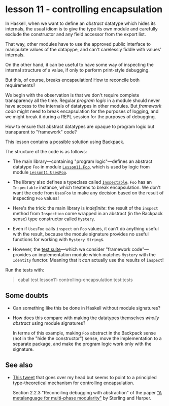 # lesson 11 - controlling encapsulation

In Haskell, when we want to define an *abstract* datatype which hides its
internals, the usual idiom is to give the type its own module and carefully
exclude the constructor and any field accessor from the export list.

That way, other modules have to use the approved public interface to manipulate
values of the datapype, and can't carelessly fiddle with values' internals.

On the other hand, it can be useful to have some way of inspecting the internal
structure of a value, if only to perform print-style debugging.

But this, of course, breaks encapsulation! How to reconcile both requirements?

We begin with the observation is that we don't require complete transparency
all the time. Regular *program logic* in a module should never have access to
the internals of datatypes in other modules. But *framework code* might need to
break encapsulation for the purposes of logging, and we might break it during a
REPL session for the purposes of debugging.

How to ensure that abstract datatypes are opaque to program logic but
transparent to "framework" code?

This lesson contains a possible solution using Backpack.

The structure of the code is as follows:

- The main library—containing "program logic"—defines an abstract datatype
  `Foo` in module [`Lesson11.Foo`](./lib/Lesson11/Foo.hs), which is used by logic from module
  [`Lesson11.UsesFoo`](./lib/Lesson11/UsesFoo.hs).

- The library also defines a typeclass called [`Inspectable`](./lib/Lesson11/Inspectable.hs). `Foo` has an
  `Inspectable` instance, which treatens to
  break encapsulation. We don't want the code from `UsesFoo` to make any
  decision based on the result of inspecting `Foo` values!

- Here's the trick: the main library is *indefinite*: the result of the `inspect`
  method from `Inspection` come wrapped in an abstract (in the Backpack sense)
  type constructor called [`Mystery`](./lib/Lesson11/Mystery.hsig). 

- Even if `UsesFoo` calls `inspect` on `Foo` values, it can't do anything
  useful with the result, because the module signature provides no useful
  functions for working with `Mystery String`s.

- However, the [test suite](./lib/test/tests.hs)—which we consider "framework
  code"—provides an implementation module which matches `Mystery` with the
  `Identity` functor.  Meaning that it *can* actually use the results of
  `inspect`!

Run the tests with:

> cabal test lesson11-controlling-encapsulation:test:tests

## Some doubts 

- Can something like this be done in Haskell without module signatures?

- How does this compare with making the datatypes themselves *wholly abstract*
  using module signatures? 

  In terms of this example, making `Foo` abstract in the Backpack sense (not in
  the "hide the constructor") sense,  move the implementation to a separate
  package, and make the program logic work only with the signature.

## See also

- [This tweet](https://twitter.com/jonmsterling/status/1400459227223576580)
  that goes over my head but seems to point to a principled type-theoretical
  mechanism for controlling encapsulation.

  Section 2.2.3 "Reconciling debugging with abstraction" of the paper ["A
  metalanguage for multi-phase
  modularity"](http://www.jonmsterling.com/pdfs/phml.pdf) by Sterling and
  Harper.
